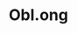 ---
codehost: https://github.com/obl-ong
logohandle: oblong
sort: oblong
title: Obl.ong
website: https://obl.ong/
---